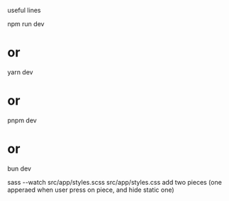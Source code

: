 useful lines

npm run dev

# or

yarn dev

# or

pnpm dev

# or

bun dev

sass --watch src/app/styles.scss src/app/styles.css
add two pieces (one apperaed when user press on piece, and hide static one)
